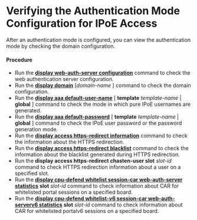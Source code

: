 Verifying the Authentication Mode Configuration for IPoE Access
===============================================================

After an authentication mode is configured, you can view the authentication mode by checking the domain configuration.

#### Procedure

* Run the [**display web-auth-server configuration**](cmdqueryname=display+web-auth-server+configuration) command to check the web authentication server configuration.
* Run the [**display domain**](cmdqueryname=display+domain) [*domain-name* ] command to check the domain configuration.
* Run the [**display aaa default-user-name**](cmdqueryname=display+aaa+default-user-name) [ **template** *template-name* | **global** ] command to check the mode in which pure IPoE usernames are generated.
* Run the [**display aaa default-password**](cmdqueryname=display+aaa+default-password) [ **template** *template-name* | **global** ] command to check the IPoE user password or the password generation mode.
* Run the [**display access https-redirect information**](cmdqueryname=display+access+https-redirect+information) command to check the information about the HTTPS redirection.
* Run the [**display access https-redirect blacklist**](cmdqueryname=display+access+https-redirect+blacklist) command to check the information about the blacklist generated during HTTPS redirection.
* Run the **display access https-redirect chasten-user slot** *slot-id* command to check HTTPS redirection information about a user on a specified slot.
* Run the [**display cpu-defend whitelist session-car web-auth-server statistics**](cmdqueryname=display+cpu-defend+whitelist+session-car+web-auth-server+statistics) **slot** *slot-id* command to check information about CAR for whitelisted portal sessions on a specified board.
* Run the [**display cpu-defend whitelist-v6 session-car web-auth-serverv6 statistics**](cmdqueryname=display+cpu-defend+whitelist-v6+session-car+web-auth-serverv6+statistics) **slot** *slot-id* command to check information about CAR for whitelisted portalv6 sessions on a specified board.